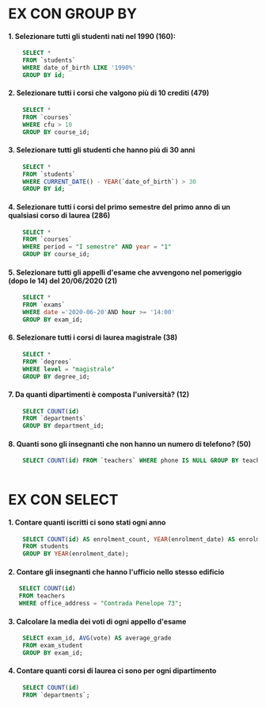 # EX CON GROUP BY

#### 1. Selezionare tutti gli studenti nati nel 1990 (160):
```sql
    SELECT * 
    FROM `students` 
    WHERE date_of_birth LIKE '1990%'
    GROUP BY id;
```

#### 2. Selezionare tutti i corsi che valgono più di 10 crediti (479)
```sql    
    SELECT * 
    FROM `courses`
    WHERE cfu > 10
    GROUP BY course_id;
```

#### 3. Selezionare tutti gli studenti che hanno più di 30 anni
```sql
    SELECT * 
    FROM `students`
    WHERE CURRENT_DATE() - YEAR(`date_of_birth`) > 30
    GROUP BY id;
```

#### 4. Selezionare tutti i corsi del primo semestre del primo anno di un    qualsiasi corso di laurea (286)
```sql
    SELECT * 
    FROM `courses` 
    WHERE period = "I semestre" AND year = "1"
    GROUP BY course_id;
```

#### 5. Selezionare tutti gli appelli d'esame che avvengono nel pomeriggio (dopo le 14) del 20/06/2020 (21)
```sql
    SELECT * 
    FROM `exams`
    WHERE date ='2020-06-20'AND hour >= '14:00'
    GROUP BY exam_id;
```

#### 6. Selezionare tutti i corsi di laurea magistrale (38)
```sql
    SELECT * 
    FROM `degrees`
    WHERE level = "magistrale"
    GROUP BY degree_id;
```

#### 7. Da quanti dipartimenti è composta l'università? (12)
```sql
    SELECT COUNT(id) 
    FROM `departments`
    GROUP BY department_id;
```

#### 8. Quanti sono gli insegnanti che non hanno un numero di telefono? (50)
```sql
    SELECT COUNT(id) FROM `teachers` WHERE phone IS NULL GROUP BY teacher_id;
    
```

# EX CON SELECT

#### 1. Contare quanti iscritti ci sono stati ogni anno

```sql
    SELECT COUNT(id) AS enrolment_count, YEAR(enrolment_date) AS enrolment_year
    FROM students
    GROUP BY YEAR(enrolment_date);
```
#### 2. Contare gli insegnanti che hanno l'ufficio nello stesso edificio

 ```sql
    SELECT COUNT(id) 
    FROM teachers
    WHERE office_address = "Contrada Penelope 73";
```
#### 3. Calcolare la media dei voti di ogni appello d'esame

```sql
    SELECT exam_id, AVG(vote) AS average_grade
    FROM exam_student
    GROUP BY exam_id;
```
#### 4. Contare quanti corsi di laurea ci sono per ogni dipartimento

```sql
    SELECT COUNT(id) 
    FROM `departments`;
```

